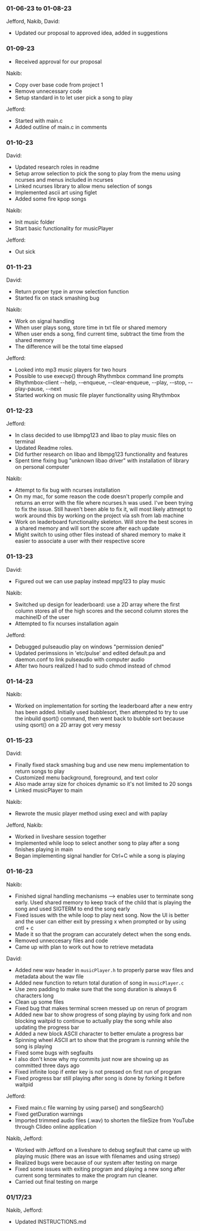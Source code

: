### 01-06-23 to 01-08-23

Jefford, Nakib, David:

- Updated our proposal to approved idea, added in suggestions

### 01-09-23

- Received approval for our proposal

Nakib:

- Copy over base code from project 1
- Remove unnecessary code
- Setup standard in to let user pick a song to play

Jefford:

- Started with main.c
- Added outline of main.c in comments

### 01-10-23

David:

- Updated research roles in readme
- Setup arrow selection to pick the song to play from the menu using ncurses and menus included in ncurses
- Linked ncurses library to allow menu selection of songs
- Implemented ascii art using figlet
- Added some fire kpop songs

Nakib:

- Init music folder
- Start basic functionality for musicPlayer

Jefford:

- Out sick

### 01-11-23

David:

- Return proper type in arrow selection function
- Started fix on stack smashing bug

Nakib:

- Work on signal handling
- When user plays song, store time in txt file or shared memory
- When user ends a song, find current time, subtract the time from the shared memory
- The difference will be the total time elapsed

Jefford:

- Looked into mp3 music players for two hours
- Possible to use execvp() through Rhythmbox command line prompts
- Rhythmbox-client --help, --enqueue, --clear-enqueue, --play, --stop, --play-pause, --next
- Started working on music file player functionality using Rhythmbox

### 01-12-23

Jefford:

- In class decided to use libmpg123 and libao to play music files on terminal
- Updated Readme roles.
- Did further research on libao and libmpg123 functionality and features
- Spent time fixing bug "unknown libao driver" with installation of library on personal computer

Nakib:

- Attempt to fix bug with ncurses installation
- On my mac, for some reason the code doesn't properly compile and returns an error with the file where ncurses.h was used. I've been trying to fix the issue. Still haven't been able to fix it, will most likely attmept to work around this by working on the project via ssh from lab machine
- Work on leaderboard functionality skeleton. Will store the best scores in a shared memory and will sort the score after each update
- Might switch to using other files instead of shared memory to make it easier to associate a user with their respective score

### 01-13-23

David:

- Figured out we can use paplay instead mpg123 to play music

Nakib:

- Switched up design for leaderboard: use a 2D array where the first column stores all of the high scores and the second column stores the machineID of the user
- Attempted to fix ncurses installation again

Jefford:

- Debugged pulseaudio play on windows "permission denied"
- Updated perimssions in 'etc/pulse' and edited default.pa and daemon.conf to link pulseaudio with computer audio
- After two hours realized I had to sudo chmod instead of chmod

### 01-14-23

Nakib:

- Worked on implementation for sorting the leaderboard after a new entry has been added. Initially used bubblesort, then attempted to try to use the inbuild qsort() command, then went back to bubble sort because using qsort() on a 2D array got very messy

### 01-15-23

David:

- Finally fixed stack smashing bug and use new menu implementation to return songs to play
- Customized menu background, foreground, and text color
- Also made array size for choices dynamic so it's not limited to 20 songs
- Linked musicPlayer to main

Nakib:

- Rewrote the music player method using execl and with paplay

Jefford, Nakib:

- Worked in liveshare session together
- Implemented while loop to select another song to play after a song finishes playing in main
- Began implementing signal handler for Ctrl+C while a song is playing

### 01-16-23

Nakib:

- Finished signal handling mechanisms --> enables user to terminate song early. Used shared memory to keep track of the child that is playing the song and used SIGTERM to end the song early
- Fixed issues with the while loop to play next song. Now the UI is better and the user can either exit by pressing x when prompted or by using cntl + c
- Made it so that the program can accurately detect when the song ends.
- Removed unneccesary files and code
- Came up with plan to work out how to retrieve metadata

David:

- Added new wav header in `musicPlayer.h` to properly parse wav files and metadata about the wav file
- Added new function to return total duration of song in `musicPlayer.c`
- Use zero padding to make sure that the song duration is always 6 characters long
- Clean up some files
- Fixed bug that makes terminal screen messed up on rerun of program
- Added new bar to show progress of song playing by using fork and non blocking waitpid to continue to actually play the song while also updating the progress bar
- Added a new block ASCII character to better emulate a progress bar
- Spinning wheel ASCII art to show that the program is running while the song is playing
- Fixed some bugs with segfaults
- I also don't know why my commits just now are showing up as committed three days ago
- Fixed infinite loop if enter key is not pressed on first run of program
- Fixed progress bar still playing after song is done by forking it before waitpid

Jefford:

- Fixed main.c file warning by using parse() and songSearch()
- Fixed getDuration warnings
- Imported trimmed audio files (.wav) to shorten the fileSize from YouTube through Clideo online application

Nakib, Jefford:

- Worked with Jefford on a liveshare to debug segfault that came up with playing music (there was an issue with filenames and using strsep)
- Realized bugs were because of our system after testing on marge
- Fixed some issues with exiting program and playing a new song after current song terminates to make the program run cleaner.
- Carried out final testing on marge

### 01/17/23

Nakib, Jefford:

- Updated INSTRUCTIONS.md